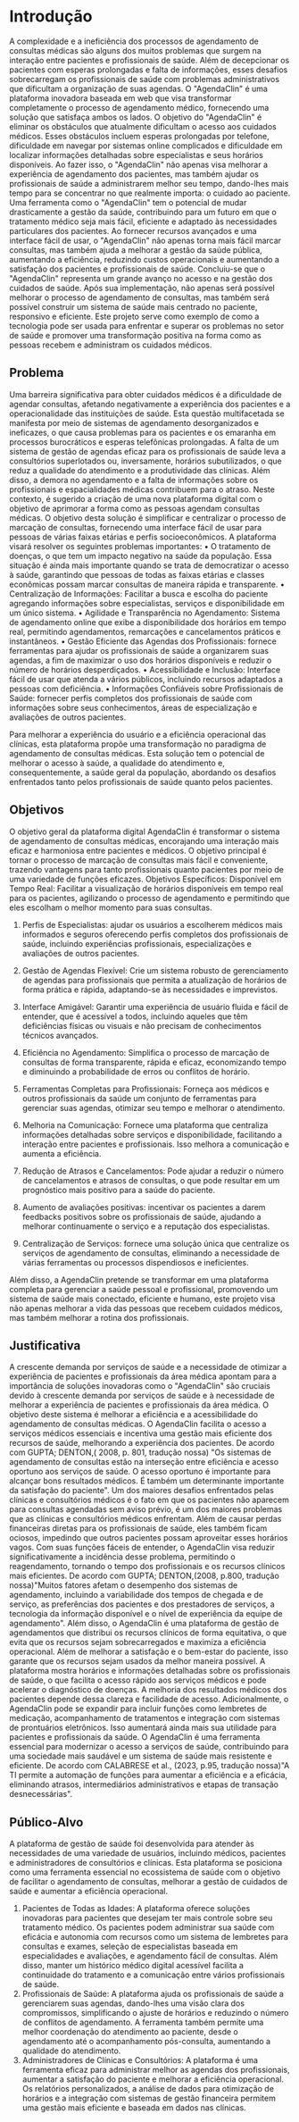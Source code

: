 # Introdução

A complexidade e a ineficiência dos processos de agendamento de consultas médicas são alguns dos muitos problemas que surgem na interação entre pacientes e profissionais de saúde. Além de decepcionar os pacientes com esperas prolongadas e falta de informações, esses desafios sobrecarregam os profissionais de saúde com problemas administrativos que dificultam a organização de suas agendas. O "AgendaClin" é uma plataforma inovadora baseada em web que visa transformar completamente o processo de agendamento médico, fornecendo uma solução que satisfaça ambos os lados.
O objetivo do "AgendaClin" é eliminar os obstáculos que atualmente dificultam o acesso aos cuidados médicos. Esses obstáculos incluem esperas prolongadas por telefone, dificuldade em navegar por sistemas online complicados e dificuldade em localizar informações detalhadas sobre especialistas e seus horários disponíveis. Ao fazer isso, o "AgendaClin" não apenas visa melhorar a experiência de agendamento dos pacientes, mas também ajudar os profissionais de saúde a administrarem melhor seu tempo, dando-lhes mais tempo para se concentrar no que realmente importa: o cuidado ao paciente.
Uma ferramenta como o "AgendaClin" tem o potencial de mudar drasticamente a gestão da saúde, contribuindo para um futuro em que o tratamento médico seja mais fácil, eficiente e adaptado às necessidades particulares dos pacientes. Ao fornecer recursos avançados e uma interface fácil de usar, o "AgendaClin" não apenas torna mais fácil marcar consultas, mas também ajuda a melhorar a gestão da saúde pública, aumentando a eficiência, reduzindo custos operacionais e aumentando a satisfação dos pacientes e profissionais de saúde.
Concluiu-se que o "AgendaClin" representa um grande avanço no acesso e na gestão dos cuidados de saúde. Após sua implementação, não apenas será possível melhorar o processo de agendamento de consultas, mas também será possível construir um sistema de saúde mais centrado no paciente, responsivo e eficiente. Este projeto serve como exemplo de como a tecnologia pode ser usada para enfrentar e superar os problemas no setor de saúde e promover uma transformação positiva na forma como as pessoas recebem e administram os cuidados médicos.

## Problema
Uma barreira significativa para obter cuidados médicos é a dificuldade de agendar consultas, afetando negativamente a experiência dos pacientes e a operacionalidade das instituições de saúde. Esta questão multifacetada se manifesta por meio de sistemas de agendamento desorganizados e ineficazes, o que causa problemas para os pacientes e os emaranha em processos burocráticos e esperas telefônicas prolongadas. A falta de um sistema de gestão de agendas eficaz para os profissionais de saúde leva a consultórios superlotados ou, inversamente, horários subutilizados, o que reduz a qualidade do atendimento e a produtividade das clínicas.
Além disso, a demora no agendamento e a falta de informações sobre os profissionais e espacialidades médicas contribuem para o atraso. Neste contexto, é sugerido a criação de uma nova plataforma digital com o objetivo de aprimorar a forma como as pessoas agendam consultas médicas. O objetivo desta solução é simplificar e centralizar o processo de marcação de consultas, fornecendo uma interface fácil de usar para pessoas de várias faixas etárias e perfis socioeconômicos. 
A plataforma visará resolver os seguintes problemas importantes:
•	O tratamento de doenças, o que tem um impacto negativo na saúde da população. Essa situação é ainda mais importante quando se trata de democratizar o acesso à saúde, garantindo que pessoas de todas as faixas etárias e classes econômicas possam marcar consultas de maneira rápida e transparente.
•	Centralização de Informações: Facilitar a busca e escolha do paciente agregando informações sobre especialistas, serviços e disponibilidade em um único sistema.
•	Agilidade e Transparência no Agendamento: Sistema de agendamento online que exibe a disponibilidade dos horários em tempo real, permitindo agendamentos, remarcações e cancelamentos práticos e instantâneos.
•	Gestão Eficiente das Agendas dos Profissionais: fornece ferramentas para ajudar os profissionais de saúde a organizarem suas agendas, a fim de maximizar o uso dos horários disponíveis e reduzir o número de horários desperdiçados.
•	Acessibilidade e Inclusão: Interface fácil de usar que atenda a vários públicos, incluindo recursos adaptados a pessoas com deficiência.
•	Informações Confiáveis sobre Profissionais de Saúde: fornecer perfis completos dos profissionais de saúde com informações sobre seus conhecimentos, áreas de especialização e avaliações de outros pacientes.

Para melhorar a experiência do usuário e a eficiência operacional das clínicas, esta plataforma propõe uma transformação no paradigma de agendamento de consultas médicas. Esta solução tem o potencial de melhorar o acesso à saúde, a qualidade do atendimento e, consequentemente, a saúde geral da população, abordando os desafios enfrentados tanto pelos profissionais de saúde quanto pelos pacientes.

## Objetivos

O objetivo geral da plataforma digital AgendaClin é transformar o sistema de agendamento de consultas médicas, encorajando uma interação mais eficaz e harmoniosa entre pacientes e médicos. O objetivo principal é tornar o processo de marcação de consultas mais fácil e conveniente, trazendo vantagens para tanto profissionais quanto pacientes por meio de uma variedade de funções eficazes.
Objetivos Específicos:
Disponível em Tempo Real: Facilitar a visualização de horários disponíveis em tempo real para os pacientes, agilizando o processo de agendamento e permitindo que eles escolham o melhor momento para suas consultas.

1.	Perfis de Especialistas: ajudar os usuários a escolherem médicos mais informados e seguros oferecendo perfis completos dos profissionais de saúde, incluindo experiências profissionais, especializações e avaliações de outros pacientes.

2.	Gestão de Agendas Flexível: Crie um sistema robusto de gerenciamento de agendas para profissionais que permita a atualização de horários de forma prática e rápida, adaptando-se às necessidades e imprevistos.

3.	Interface Amigável: Garantir uma experiência de usuário fluida e fácil de entender, que é acessível a todos, incluindo aqueles que têm deficiências físicas ou visuais e não precisam de conhecimentos técnicos avançados.

4.	Eficiência no Agendamento: Simplifica o processo de marcação de consultas de forma transparente, rápida e eficaz, economizando tempo e diminuindo a probabilidade de erros ou conflitos de horário.

5.	Ferramentas Completas para Profissionais: Forneça aos médicos e outros profissionais da saúde um conjunto de ferramentas para gerenciar suas agendas, otimizar seu tempo e melhorar o atendimento.

6.	Melhoria na Comunicação: Fornece uma plataforma que centraliza informações detalhadas sobre serviços e disponibilidade, facilitando a interação entre pacientes e profissionais. Isso melhora a comunicação e aumenta a eficiência.

7.	Redução de Atrasos e Cancelamentos: Pode ajudar a reduzir o número de cancelamentos e atrasos de consultas, o que pode resultar em um prognóstico mais positivo para a saúde do paciente.

8.	Aumento de avaliações positivas: incentivar os pacientes a darem feedbacks positivos sobre os profissionais de saúde, ajudando a melhorar continuamente o serviço e a reputação dos especialistas.

9.	Centralização de Serviços: fornece uma solução única que centralize os serviços de agendamento de consultas, eliminando a necessidade de várias ferramentas ou processos dispendiosos e ineficientes.

Além disso, a AgendaClin pretende se transformar em uma plataforma completa para gerenciar a saúde pessoal e profissional, promovendo um sistema de saúde mais conectado, eficiente e humano, este projeto visa não apenas melhorar a vida das pessoas que recebem cuidados médicos, mas também melhorar a rotina dos profissionais.

## Justificativa

A crescente demanda por serviços de saúde e a necessidade de otimizar a experiência de pacientes e profissionais da área médica apontam para a importância de soluções inovadoras como o "AgendaClin" são cruciais devido à crescente demanda por serviços de saúde e à necessidade de melhorar a experiência de pacientes e profissionais da área médica. O objetivo deste sistema é melhorar a eficiência e a acessibilidade do agendamento de consultas médicas. O AgendaClin facilita o acesso a serviços médicos essenciais e incentiva uma gestão mais eficiente dos recursos de saúde, melhorando a experiência dos pacientes. De acordo com GUPTA; DENTON,( 2008, p. 801, tradução nossa) "Os sistemas de agendamento de consultas estão na interseção entre eficiência e acesso oportuno aos serviços de saúde. O acesso oportuno é importante para alcançar bons resultados médicos. É também um determinante importante da satisfação do paciente".
Um dos maiores desafios enfrentados pelas clínicas e consultórios médicos é o fato em que os pacientes não aparecem para consultas agendadas sem aviso prévio, é um dos maiores problemas que as clínicas e consultórios médicos enfrentam. Além de causar perdas financeiras diretas para os profissionais de saúde, eles também ficam ociosos, impedindo que outros pacientes possam aproveitar esses horários vagos. Com suas funções fáceis de entender, o AgendaClin visa reduzir significativamente a incidência desse problema, permitindo o reagendamento, tornando o tempo dos profissionais e os recursos clínicos mais eficientes. De acordo com GUPTA; DENTON,(2008, p.800, tradução nossa)"Muitos fatores afetam o desempenho dos sistemas de agendamento, incluindo a variabilidade dos tempos de chegada e de serviço, as preferências dos pacientes e dos prestadores de serviços, a tecnologia da informação disponível e o nível de experiência da equipe de agendamento".
Além disso, o AgendaClin é uma plataforma de gestão de agendamentos que distribui os recursos clínicos de forma equitativa, o que evita que os recursos sejam sobrecarregados e maximiza a eficiência operacional. Além de melhorar a satisfação e o bem-estar do paciente, isso garante que os recursos sejam usados da melhor maneira possível.
A plataforma mostra horários e informações detalhadas sobre os profissionais de saúde, o que facilita o acesso rápido aos serviços médicos e pode acelerar o diagnóstico de doenças. A melhoria dos resultados médicos dos pacientes depende dessa clareza e facilidade de acesso.
Adicionalmente, o AgendaClin pode se expandir para incluir funções como lembretes de medicação, acompanhamento de tratamentos e integração com sistemas de prontuários eletrônicos. Isso aumentará ainda mais sua utilidade para pacientes e profissionais da saúde. O AgendaClin é uma ferramenta essencial para modernizar o acesso a serviços de saúde, contribuindo para uma sociedade mais saudável e um sistema de saúde mais resistente e eficiente. De acordo com CALABRESE et al., (2023, p.95, tradução nossa)"A TI permite a automação de funções para aumentar a eficiência e a eficácia, eliminando atrasos, intermediários administrativos e etapas de transação desnecessárias".

## Público-Alvo

A plataforma de gestão de saúde foi desenvolvida para atender às necessidades de uma variedade de usuários, incluindo médicos, pacientes e administradores de consultórios e clínicas. Esta plataforma se posiciona como uma ferramenta essencial no ecossistema de saúde com o objetivo de facilitar o agendamento de consultas, melhorar a gestão de cuidados de saúde e aumentar a eficiência operacional.
1.	Pacientes de Todas as Idades: A plataforma oferece soluções inovadoras para pacientes que desejam ter mais controle sobre seu tratamento médico. Os pacientes podem administrar sua saúde com eficácia e autonomia com recursos como um sistema de lembretes para consultas e exames, seleção de especialistas baseada em especialidades e avaliações, e agendamento fácil de consultas. Além disso, manter um histórico médico digital acessível facilita a continuidade do tratamento e a comunicação entre vários profissionais de saúde.
2.	Profissionais de Saúde: A plataforma ajuda os profissionais de saúde a gerenciarem suas agendas, dando-lhes uma visão clara dos compromissos, simplificando o ajuste de horários e reduzindo o número de conflitos de agendamento. A ferramenta também permite uma melhor coordenação do atendimento ao paciente, desde o agendamento até o acompanhamento pós-consulta, aumentando a qualidade do atendimento.
3.	Administradores de Clínicas e Consultórios: A plataforma é uma ferramenta eficaz para administrar melhor as agendas dos profissionais, aumentar a satisfação do paciente e melhorar a eficiência operacional. Os relatórios personalizados, a análise de dados para otimização de horários e a integração com sistemas de gestão financeira permitem uma gestão mais eficiente e baseada em dados nas clínicas.


